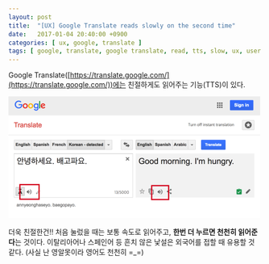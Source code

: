 ```yaml
---
layout: post
title:  "[UX] Google Translate reads slowly on the second time"
date:   2017-01-04 20:40:00 +0900
categories: [ ux, google, translate ]
tags: [ google, translate, google translate, read, tts, slow, ux, user ]
---
```


Google Translate([https://translate.google.com/](https://translate.google.com/))에는 친절하게도 읽어주는 기능(TTS)이 있다.

![google translate](/assets/img/2017-01-04-ux-google-translate-reads-slowly.png)

더욱 친절한건!! 처음 눌렀을 때는 보통 속도로 읽어주고, **한번 더 누르면 천천히 읽어준다**는 것이다. 이탈리아어나 스페인어 등 흔치 않은 낯설은 외국어를 접할 때 유용할 것 같다. (사실 난 영알못이라 영어도 천천히 =_=)
